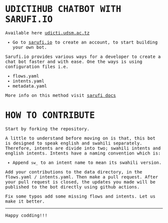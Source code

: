 <samp>

# UDICTIHUB CHATBOT WITH SARUFI.IO

Available here [udicti.udsm.ac.tz](https://udicti.udsm.ac.tz)

- Go to [sarufi.io](https://sarufi.io) to create an account, to start building your own bot.

Sarufi.io provides various ways for a developer to create a chat bot faster and with ease.
One the ways is using configuration files i.e.
- flows.yaml
- intents.yaml
- metadata.yaml

More info on this method visit [sarufi docs](https://docs.sarufi.io/docs/Getting%20started%20/create-chatbot-from-file)

# HOW TO CONTRIBUTE

Start by forking the repository.

A little to understand before moving on is that, this bot is designed to speak english and swahili separately.
Therefore, intents are divide into two; swahili intents and english intents.
Intents have a naming convention which is:

- Append `sw_` to an intent name to mean its swahili version.

Add your contributions to the data directory, in the flows.yaml / intents.yaml. Then make a pull request.
After your pull request is closed, the updates you made will be published to the bot directly using github actions.

Fix some typos add some missing flows and intents. Let us make it better. 

-----
Happy codding!!!

</samp>